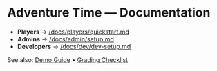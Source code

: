 # Adventure Time — Documentation

- **Players** → [/docs/players/quickstart.md](players/quickstart.md)
- **Admins** → [/docs/admin/setup.md](admin/setup.md)
- **Developers** → [/docs/dev/dev-setup.md](dev/dev-setup.md)

See also: [Demo Guide](demo.md) • [Grading Checklist](grading.md)

